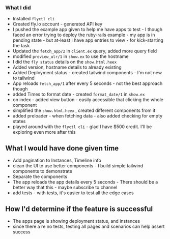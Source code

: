 ### What I did
- Installed `flyctl cli`
- Created fly.io account - generated API key
- I pushed the example app given to help me have apps to test - I though faced an error trying to deploy the ruby-rails example - my app is in pending state - but at-least I have app entries to view - for kick-starting the task
- Updated the `fetch_app/2` in `client.ex` query, added more query field
- modified `preview_ulr/1` in `show.ex` to use the hostname
- I did the `fly status` details on the `show.html.heex` 
- Added version, hostname details to already existing
- Added Deployment status - created tailwind components - I'm not new to tailwind
- App reloads `fetch_app/1` after every 5 seconds - not the best approach though
- added Times to format date - created `format_date/1` in `show.ex`
- on index - added view button - easily accessible that clicking the whole component
- simplified the `show.html.heex` , created different components from it
- added preloader - when fetching data - also added checking for empty states
- played around with the `flyctl cli` - glad I have $500 credit. I'll be exploring even more after this



## What I would have done given time
 - Add pagination to Instances, Timeline info
 - clean the UI to use better components - I build simple tailwind components to demonstrate 
 - Separate the components
 - The app reloads the app details every 5 seconds - There should be a better way that this - maybe subscribe to channel
 - add tests - with tests, it's easier to test all the edge cases


## How I'd determine if the feature is successful
 - The apps page is showing deployment status, and instances
 - since there a re no tests, testing all pages and scenarios can help assert success
